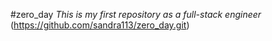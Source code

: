 #zero_day
*This is my first repository as a full-stack engineer*
(https://github.com/sandra113/zero_day.git)
